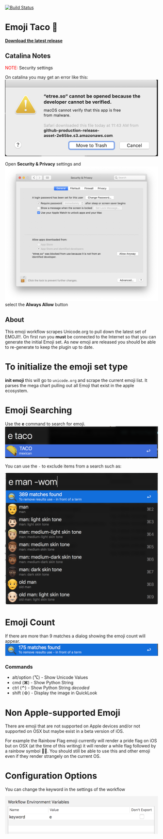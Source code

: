 [![Build Status](https://travis-ci.org/jeeftor/EmojiTaco.svg?branch=master)](https://travis-ci.org/jeeftor/EmojiTaco)

# Emoji Taco 🌮 

[**Download the latest release**](https://github.com/jeeftor/EmojiTaco/releases)

## Catalina Notes

<span style="color:red">NOTE:</span> Security settings 

On catalina you may get an error like this:
![docs/catalina1.png](docs/catalina1.png)

Open **Security & Privacy** settings and 
![docs/catalina2.png](docs/catalina2.png)
select the **Always Allow** button

## About
This emoji workflow scrapes Unicode.org to pull down the latest set of EMOJI!!.  On first run you **must** be connected to the Internet so that you can generate the initial Emoji set.  As new emoji are released you should be able to re-generate to keep the plugin up to date.

<!--## Why


This workflow was developed because none of the existing emoji workflows had the support for the taco icon or any of the newer icons such as the multi-racial people

![color](docs/tones.png)-->


# To initialize the emoji set type

**init emoji** this will go to `unicode.org` and scrape the current emoji list.  It parses the mega chart pulling out all Emoji that exist in the apple ecosystem.

# Emoji Searching

Use the **e** command to search for emoji.
![tac](docs/taco.png)

You can use the `-` to exclude items from a search such as:

![](docs/complexsearch.png)

# Emoji Count
If there are more than 9 matches a dialog showing the emoji count will appear.  
![](docs/ecount.png)


### Commands

* alt/option (**⌥**)  -  Show Unicode Values
* cmd (**⌘**) - Show Python String
* ctrl (**⌃**) - Show Python String *decoded*
* shift (**⇧**) - Display the image in QuickLook



# Non Apple-supported Emoji

There are emoji that are not supported on Apple devices and/or not supported on OSX but maybe exist in a beta version of iOS.

For example the Rainbow Flag emoji currently will render a pride flag on iOS but on OSX (at the time of this writing) it will render a while flag followed by a rainbow symbol 🏳️‍🌈️.  You should still be able to use this and other emoji even if they render strangely on the current OS.

# Configuration Options
You can change the keyword in the settings of the workflow

![](docs/settings.png)

